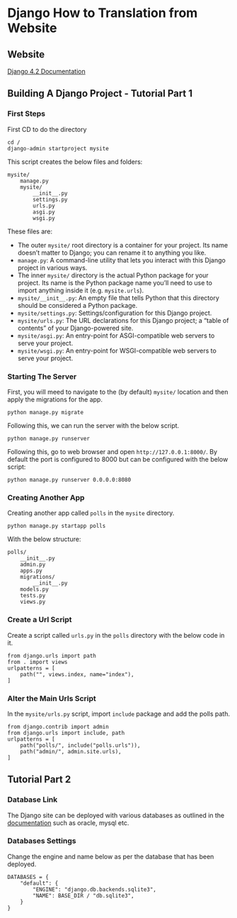 # Django How to Translation from Website

## Website

[Django 4.2 Documentation](https://docs.djangoproject.com/en/4.2/)

## Building A Django Project - Tutorial Part 1

### First Steps

First CD to do the directory

```Sh
cd /
django-admin startproject mysite
```

This script creates the below files and folders:

```Sh
mysite/
    manage.py
    mysite/
        __init__.py
        settings.py
        urls.py
        asgi.py
        wsgi.py
```

These files are:

- The outer `mysite/` root directory is a container for your project. Its name doesn’t matter to Django; you can rename it to anything you like.
- `manage.py`: A command-line utility that lets you interact with this Django project in various ways.
- The inner `mysite/` directory is the actual Python package for your project. Its name is the Python package name you’ll need to use to import anything inside it (e.g. `mysite.urls`).
- `mysite/__init__.py`: An empty file that tells Python that this directory should be considered a Python package.
- `mysite/settings.py`: Settings/configuration for this Django project.
- `mysite/urls.py`: The URL declarations for this Django project; a “table of contents” of your Django-powered site.
- `mysite/asgi.py`: An entry-point for ASGI-compatible web servers to serve your project.
- `mysite/wsgi.py`: An entry-point for WSGI-compatible web servers to serve your project.

### Starting The Server

First, you will meed to navigate to the (by default) `mysite/` location and then apply the migrations for the app.

```Sh
python manage.py migrate
```

Following this, we can run the server with the below script.

```Sh
python manage.py runserver
```

Following this, go to web browser and open `http://127.0.0.1:8000/`. By default the port is configured to 8000 but can be configured with the below script:

```Sh
python manage.py runserver 0.0.0.0:8080
```

### Creating Another App

Creating another app called `polls` in the `mysite` directory.

```Sh
python manage.py startapp polls
```

With the below structure:

```Sh
polls/
    __init__.py
    admin.py
    apps.py
    migrations/
        __init__.py
    models.py
    tests.py
    views.py
```

### Create a Url Script

Create a script called `urls.py` in the `polls` directory with the below code in it.

```Py
from django.urls import path
from . import views
urlpatterns = [
    path("", views.index, name="index"),
]
```

### Alter the Main Urls Script

In the `mysite/urls.py` script, import `include` package and add the polls path.

```Py
from django.contrib import admin
from django.urls import include, path
urlpatterns = [
    path("polls/", include("polls.urls")),
    path("admin/", admin.site.urls),
]
```

## Tutorial Part 2

### Database Link

The Django site can be deployed with various databases as outlined in the [documentation](https://docs.djangoproject.com/en/4.2/topics/install/#database-installation) such as oracle, mysql etc.

### Databases Settings

Change the engine and name below as per the database that has been deployed.

```Py
DATABASES = {
    "default": {
        "ENGINE": "django.db.backends.sqlite3",
        "NAME": BASE_DIR / "db.sqlite3",
    }
}
```

### 



